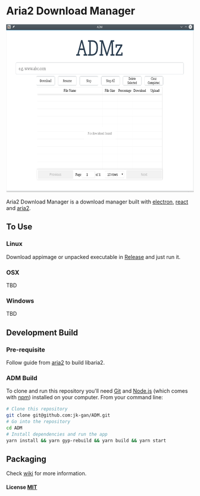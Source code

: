 # Aria2 Download Manager

<p align="center">
  <img alt="ADM Screenshot" src="./screenshot/adm.PNG" height="450" width="600">
</p>


Aria2 Download Manager is a download manager built with [electron](http://electron.atom.io), [react](https://facebook.github.io/react/) and [aria2](https://aria2.github.io).

## To Use

### Linux

Download appimage or unpacked executable in [Release](https://github.com/jk-gan/ADM/releases) and just run it.

### OSX

TBD

### Windows

TBD

## Development Build

### Pre-requisite

Follow guide from [aria2](https://github.com/aria2/aria2) to build libaria2.

### ADM Build

To clone and run this repository you'll need [Git](https://git-scm.com) and [Node.js](https://nodejs.org/en/download/) (which comes with [npm](http://npmjs.com)) installed on your computer. From your command line:

```bash
# Clone this repository
git clone git@github.com:jk-gan/ADM.git
# Go into the repository
cd ADM
# Install dependencies and run the app
yarn install && yarn gyp-rebuild && yarn build && yarn start
```

## Packaging

Check [wiki](https://github.com/jk-gan/ADM/wiki) for more information.

#### License [MIT](LICENSE.md)
